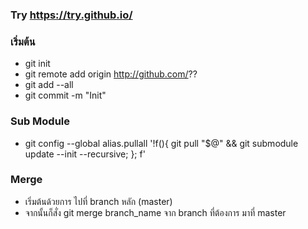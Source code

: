 ### Try https://try.github.io/
### เริ่มต้น
- git init
- git remote add origin http://github.com/??
- git add --all
- git commit -m "Init"

### Sub Module
- git config --global alias.pullall '!f(){ git pull "$@" && git submodule update --init --recursive; }; f'

### Merge
- เริ่มต้นด้วยการ ไปที่ branch หลัก (master)
- จากนั้นก็สั่ง git merge branch_name จาก branch ที่ต้องการ มาที่ master
